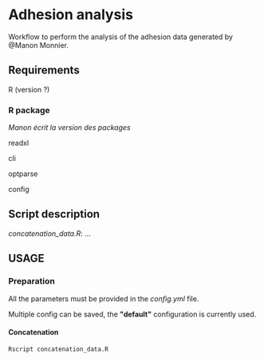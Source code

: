 # Adhesion analysis
Workflow to perform the analysis of the adhesion data generated by @Manon Monnier.

## Requirements

R (version ?)

### R package

_Manon écrit la version des packages_

readxl

cli

optparse

config

## Script description

_concatenation_data.R_: ...

## USAGE

### Preparation
All the parameters must be provided in the _config.yml_ file.

Multiple config can be saved, the **"default"** configuration is currently used.

#### Concatenation
``` shell
Rscript concatenation_data.R
```
